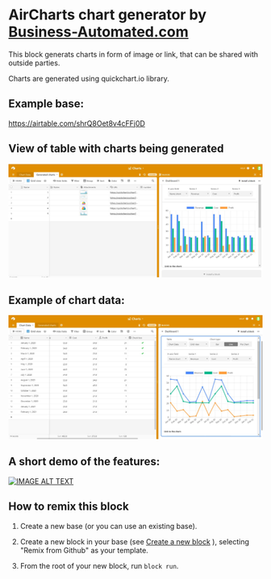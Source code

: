 # AirCharts chart generator by [Business-Automated.com](http://www.business-automated.com)

This block generats charts in form of image or link, that can be shared with outside parties. 

Charts are generated using quickchart.io library.

## Example base:

https://airtable.com/shrQ8Oet8v4cFFj0D


## View of table with charts being generated
![link](media/Generated%20charts.JPG)

## Example of chart data:
![link](media/Chart%20data.JPG)

## A short demo of the features:
[![IMAGE ALT TEXT](http://img.youtube.com/vi/b72-UhEvCpU/0.jpg)](http://www.youtube.com/watch?v=b72-UhEvCpU "AirCharts make sharable charts in Airtable")

## How to remix this block

1. Create a new base (or you can use an existing base).

2. Create a new block in your base (see [Create a new block](https://airtable.com/developers/blocks/guides/hello-world-tutorial#create-a-new-block) ),
   selecting "Remix from Github" as your template.

3. From the root of your new block, run `block run`.
